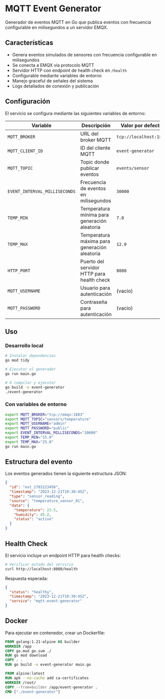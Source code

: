 # MQTT Event Generator

Generador de eventos MQTT en Go que publica eventos con frecuencia configurable en milisegundos a un servidor EMQX.

## Características

- Genera eventos simulados de sensores con frecuencia configurable en milisegundos
- Se conecta a EMQX via protocolo MQTT
- Servidor HTTP con endpoint de health check en `/health`
- Configurable mediante variables de entorno
- Manejo graceful de señales del sistema
- Logs detallados de conexión y publicación

## Configuración

El servicio se configura mediante las siguientes variables de entorno:

| Variable | Descripción | Valor por defecto |
|----------|-------------|-------------------|
| `MQTT_BROKER` | URL del broker MQTT | `tcp://localhost:1883` |
| `MQTT_CLIENT_ID` | ID del cliente MQTT | `event-generator` |
| `MQTT_TOPIC` | Topic donde publicar eventos | `events/sensor` |
| `EVENT_INTERVAL_MILLISECONDS` | Frecuencia de eventos en milisegundos | `30000` |
| `TEMP_MIN` | Temperatura mínima para generación aleatoria | `7.0` |
| `TEMP_MAX` | Temperatura máxima para generación aleatoria | `12.0` |
| `HTTP_PORT` | Puerto del servidor HTTP para health check | `8080` |
| `MQTT_USERNAME` | Usuario para autenticación | (vacío) |
| `MQTT_PASSWORD` | Contraseña para autenticación | (vacío) |

## Uso

### Desarrollo local

```bash
# Instalar dependencias
go mod tidy

# Ejecutar el generador
go run main.go

# O compilar y ejecutar
go build -o event-generator
./event-generator
```

### Con variables de entorno

```bash
export MQTT_BROKER="tcp://emqx:1883"
export MQTT_TOPIC="sensors/temperature"
export MQTT_USERNAME="admin"
export MQTT_PASSWORD="public"
export EVENT_INTERVAL_MILLISECONDS="10000"
export TEMP_MIN="15.0"
export TEMP_MAX="25.0"
go run main.go
```

## Estructura del evento

Los eventos generados tienen la siguiente estructura JSON:

```json
{
  "id": "evt_1703123456",
  "timestamp": "2023-12-21T10:30:45Z",
  "type": "sensor_reading",
  "source": "temperature_sensor_01",
  "data": {
    "temperature": 23.5,
    "humidity": 45.2,
    "status": "active"
  }
}
```

## Health Check

El servicio incluye un endpoint HTTP para health checks:

```bash
# Verificar estado del servicio
curl http://localhost:8080/health
```

Respuesta esperada:

```json
{
  "status": "healthy",
  "timestamp": "2023-12-21T10:30:45Z",
  "service": "mqtt-event-generator"
}
```

## Docker

Para ejecutar en contenedor, crear un Dockerfile:

```dockerfile
FROM golang:1.21-alpine AS builder
WORKDIR /app
COPY go.mod go.sum ./
RUN go mod download
COPY . .
RUN go build -o event-generator main.go

FROM alpine:latest
RUN apk --no-cache add ca-certificates
WORKDIR /root/
COPY --from=builder /app/event-generator .
CMD ["./event-generator"]
```